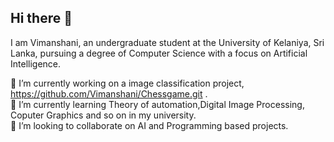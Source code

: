 ## Hi there 👋
I am Vimanshani, an undergraduate student at the University of Kelaniya, Sri Lanka, pursuing a degree of Computer Science with a focus on Artificial Intelligence.

🔭 I’m currently working on a image classification  project, https://github.com/Vimanshani/Chessgame.git .<br>
🌱 I’m currently learning Theory of automation,Digital Image Processing, Coputer Graphics and so on in my university.<br>
👯 I’m looking to collaborate on AI and Programming  based projects.






<!--
**Vimanshani/Vimanshani** is a ✨ _special_ ✨ repository because its `README.md` (this file) appears on your GitHub profile.

Here are some ideas to get you started:

- 🔭 I’m currently working on ...
- 🌱 I’m currently learning ...
- 👯 I’m looking to collaborate on ...
- 🤔 I’m looking for help with ...
- 💬 Ask me about ...
- 📫 How to reach me: ...
- 😄 Pronouns: ...
- ⚡ Fun fact: ...
-->
